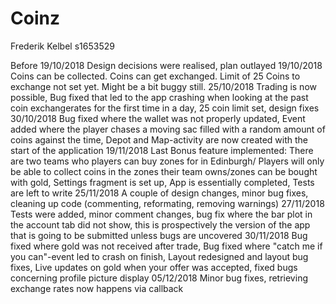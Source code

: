 # Coinz
Frederik Kelbel s1653529

Before 19/10/2018 Design decisions were realised, plan outlayed
19/10/2018 Coins can be collected. Coins can get exchanged. Limit of 25 Coins to exchange not set yet. Might be a bit buggy still.
25/10/2018 Trading is now possible, Bug fixed that led to the app crashing when looking at the past coin exchangerates for the first time in a day, 25 coin limit set, design fixes
30/10/2018 Bug fixed where the wallet was not properly updated, Event added where the player chases a moving sac filled with a random amount of coins against the time, Depot and Map-activity are now created with the start of the application
19/11/2018 Last Bonus feature implemented: There are two teams who players can buy zones for in Edinburgh/ Players will only be able to collect coins in the zones their team owns/zones can be bought with gold, Settings fragment is set up, App is essentially completed, Tests are left to write
25/11/2018 A couple of design changes, minor bug fixes, cleaning up code (commenting, reformating, removing warnings)
27/11/2018 Tests were added, minor comment changes, bug fix where the bar plot in the account tab did not show, this is prospectively the version of the app that is going to be submitted unless bugs are uncovered
30/11/2018 Bug fixed where gold was not received after trade, Bug fixed where "catch me if you can"-event led to crash on finish, Layout redesigned and layout bug fixes, Live updates on gold when your offer was accepted, fixed bugs concerning profile picture display
05/12/2018 Minor bug fixes, retrieving exchange rates now happens via callback

